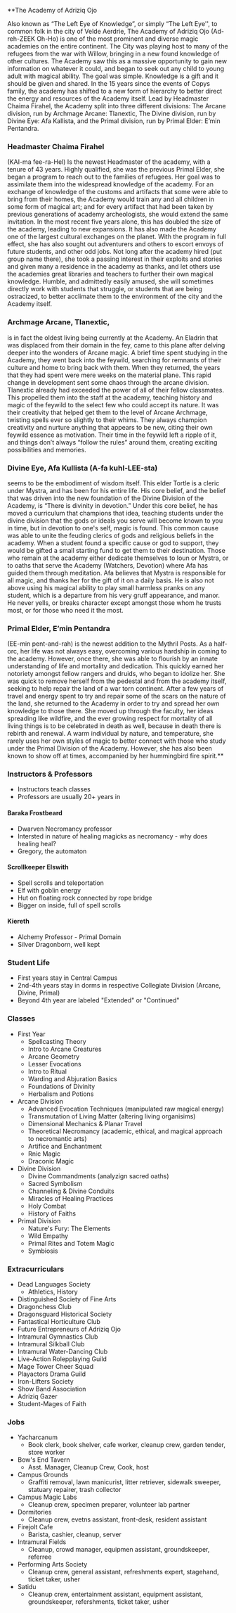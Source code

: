 **The Academy of Adriziq Ojo

Also known as “The Left Eye of Knowledge”, or simply “The Left Eye'', to common folk in the city of Velde Aerdrie, The Academy of Adriziq Ojo (Ad-reh-ZEEK Oh-Ho) is one of the most prominent and diverse magic academies on the entire continent. The City was playing host to many of the refugees from the war with Willow, bringing in a new found knowledge of other cultures. The Academy saw this as a massive opportunity to gain new information on whatever it could, and began to seek out any child to young adult with magical ability. The goal was simple. Knowledge is a gift and it should be given and shared. In the 15 years since the events of Copys family, the academy has shifted to a new form of hierarchy to better direct the energy and resources of the Academy itself. Lead by Headmaster Chaima Firahel, the Academy split into three different divisions: The Arcane division, run by Archmage Arcane: Tlanextic, The Divine division, run by Divine Eye: Afa Kallista, and the Primal division, run by Primal Elder: E’min Pentandra.

### Headmaster Chaima Firahel 
(KAI-ma fee-ra-Hel) Is the newest Headmaster of the academy, with a tenure of 43 years. Highly qualified, she was the previous Primal Elder, she began a program to reach out to the families of refugees. Her goal was to assimilate them into the widespread knowledge of the academy. For an exchange of knowledge of the customs and artifacts that some were able to bring from their homes, the Academy would train any and all children in some form of magical art; and for every artifact that had been taken by previous generations of academy archeologists, she would extend the same invitation. In the most recent five years alone, this has doubled the size of the academy, leading to new expansions. It has also made the Academy one of the largest cultural exchanges on the planet. With the program in full effect, she has also sought out adventurers and others to escort envoys of future students, and other odd jobs. Not long after the academy hired (put group name there), she took a passing interest in their exploits and stories and given many a residence in the academy as thanks, and let others use the academies great libraries and teachers to further their own magical knowledge. Humble, and admittedly easily amused, she will sometimes directly work with students that struggle, or students that are being ostracized, to better acclimate them to the environment of the city and the Academy itself. 

### Archmage Arcane, Tlanextic,
is in fact the oldest living being currently at the Academy. An Eladrin that was displaced from their domain in the fey, came to this plane after delving deeper into the wonders of Arcane magic. A brief time spent studying in the Academy, they went back into the feywild, searching for remnants of their culture and home to bring back with them. When they returned, the years that they had spent were mere weeks on the material plane. This rapid change in development sent some chaos through the arcane division. Tlanextic already had exceeded the power of all of their fellow classmates. This propelled them into the staff at the academy, teaching history and magic of the feywild to the select few who could accept its nature. It was their creativity that helped get them to the level of Arcane Archmage, twisting spells ever so slightly to their whims. They always champion creativity and nurture anything that appears to be new, citing their own feywild essence as motivation. Their time in the feywild left a ripple of it, and things don’t always “follow the rules” around them, creating exciting possibilities and memories. 

### Divine Eye, Afa Kullista (A-fa kuhl-LEE-sta) 
seems to be the embodiment of wisdom itself. This elder Tortle is a cleric under Mystra, and has been for his entire life. His core belief, and the belief that was driven into the new foundation of the Divine Division of the Academy, is “There is divinity in devotion.” Under this core belief, he has moved a curriculum that champions that idea, teaching students under the divine division that the gods or ideals you serve will become known to you in time, but in devotion to one's self, magic is found. This common cause was able to unite the feuding clerics of gods and religious beliefs in the academy. When a student found a specific cause or god to support, they would be gifted a small starting fund to get them to their destination. Those who remain at the academy either dedicate themselves to Ioun or Mystra, or to oaths that serve the Academy (Watchers, Devotion) where Afa has guided them through meditation. Afa believes that Mystra is responsible for all magic, and thanks her for the gift of it on a daily basis. He is also not above using his magical ability to play small harmless pranks on any student, which is a departure from his very gruff appearance, and manor. He never yells, or breaks character except amongst those whom he trusts most, or for those who need it the most. 

### Primal Elder, E’min Pentandra 
(EE-min pent-and-rah) is the newest addition to the Mythril Posts. As a half-orc, her life was not always easy, overcoming various hardship in coming to the academy. However, once there, she was able to flourish by an innate understanding of life and mortality and dedication. This quickly earned her notoriety amongst fellow rangers and druids, who began to idolize her. She was quick to remove herself from the pedestal and from the academy itself, seeking to help repair the land of a war torn continent. After a few years of travel and energy spent to try and repair some of the scars on the nature of the land, she returned to the Academy in order to try and spread her own knowledge to those there. She moved up through the faculty, her ideas spreading like wildfire, and the ever growing respect for mortality of all living things is to be celebrated in death as well, because in death there is rebirth and renewal. A warm individual by nature, and temperature, she rarely uses her own styles of magic to better connect with those who study under the Primal Division of the Academy. However, she has also been known to show off at times, accompanied by her hummingbird fire spirit.**

### Instructors & Professors
- Instructors teach classes
- Professors are usually 20+ years in

#### Baraka Frostbeard
- Dwarven Necromancy professor
- Intersted in nature of healing magicks as necromancy - why does healing heal?
- Gregory, the automaton
#### Scrollkeeper Elswith
- Spell scrolls and teleportation
- Elf with goblin energy
- Hut on floating rock connected by rope bridge
- Bigger on inside, full of spell scrolls
#### Kiereth
- Alchemy Professor - Primal Domain
- Silver Dragonborn, well kept
### Student Life
- First years stay in Central Campus
- 2nd-4th years stay in dorms in respective Collegiate Division (Arcane, Divine, Primal)
- Beyond 4th year are labeled "Extended" or "Continued"

### Classes

- First Year
	- Spellcasting Theory
	- Intro to Arcane Creatures
	- Arcane Geometry
	- Lesser Evocations
	- Intro to Ritual
	- Warding and Abjuration Basics
	- Foundations of Divinity
	- Herbalism and Potions
- Arcane Division
	- Advanced Evocation Techniques (manipulated raw magical energy)
	- Transmutation of Living Matter (altering living organisims)
	- Dimensional Mechanics & Planar Travel
	- Theoretical Necromancy (academic, ethical, and magical approach to necromantic arts)
	- Artifice and Enchantment
	- Rnic Magic
	- Draconic Magic
- Divine Division
	- Divine Commandments (analyzign sacred oaths)
	- Sacred Symbolism
	- Channeling & Divine Conduits
	- Miracles of Healing Practices
	- Holy Combat
	- History of Faiths
- Primal Division
	- Nature's Fury: The Elements
	- Wild Empathy
	- Primal Rites and Totem Magic
	- Symbiosis
### Extracurriculars
- Dead Languages Society
	- Athletics, History
- Distinguished Society of Fine Arts
- Dragonchess Club
- Dragonsguard Historical Society
- Fantastical Horticulture Club
- Future Entrepreneurs of Adriziq Ojo
- Intramural Gymnastics Club
- Intramural Silkball Club
- Intramural Water-Dancing Club
- Live-Action Rolepplaying Guild
- Mage Tower Cheer Squad
- Playactors Drama Guild
- Iron-Lifters Society
- Show Band Association
- Adriziq Gazer
- Student-Mages of Faith

### Jobs
- Yacharcanum
	- Book clerk, book shelver, cafe worker, cleanup crew, garden tender, store worker
- Bow's End Tavern
	- Asst. Manager, Cleanup Crew, Cook, host
- Campus Grounds
	- Graffiti removal, lawn manicurist, litter retriever, sidewalk sweeper, statuary repairer, trash collector
- Campus Magic Labs
	- Cleanup crew, specimen preparer, volunteer lab partner
- Dormitories
	- Cleanup crew, evetns assistant, front-desk, resident assistant
- Firejolt Cafe
	- Barista, cashier, cleanup, server
- Intramural Fields
	- Cleanup, crowd manager, equipmen assistant, groundskeeper, referree
- Performing Arts Society
	- Cleanup crew, general assistant, refreshments expert, stagehand, ticket taker, usher
- Satidu
	- Cleanup crew, entertainment assistant, equipment assistant, groundskeeper, refershments, ticket taker, usher